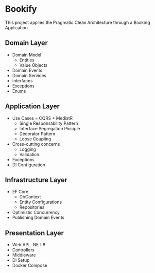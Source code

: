 # Bookify
This project applies the Pragmatic Clean Architecture through a Booking Application
## Domain Layer
- Domain Model
    - Entities
    - Value Objects
- Domain Events
- Domain Services
- Interfaces
- Exceptions
- Enums
## Application Layer
- Use Cases = CQRS + MediatR
    - Single Responsability Pattern
    - Interface Segregation Pinciple
    - Decorator Pattern
    - Loose Coupling
- Cross-cutting concerns
    - Logging
    - Validation
- Exceptions
- DI Configuration
## Infrastructure Layer
- EF Core
    - DbContext
    - Entity Configurations
    - Repositories
- Optimistic Concurrency
- Publishing Domain Events
## Presentation Layer
- Web API, .NET 8
- Controllers
- Middleware
- DI Setup
- Docker Compose